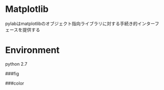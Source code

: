 # Matplotlib
pylabはmatplotlibのオブジェクト指向ライブラリに対する手続き的インターフェースを提供する


# Environment
python 2.7

###fig

###color
